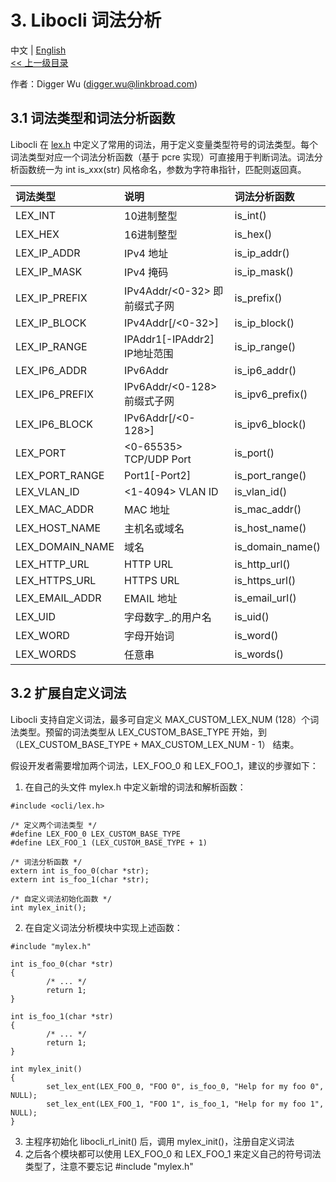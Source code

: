 # 3. Libocli 词法分析

中文 | [English](Lexical%20Parsing.md)
<br>
[<< 上一级目录](README.zh_CN.md)  

作者：Digger Wu (digger.wu@linkbroad.com)

## 3.1 词法类型和词法分析函数

Libocli 在 [lex.h](../src/lex.h) 中定义了常用的词法，用于定义变量类型符号的词法类型。每个词法类型对应一个词法分析函数（基于 pcre 实现）可直接用于判断词法。词法分析函数统一为 int is_xxx(str) 风格命名，参数为字符串指针，匹配则返回真。

| 词法类型 | 说明 | 词法分析函数 |
| :--- | :--- | :--- |
| LEX_INT | 10进制整型 | is_int() |
| LEX_HEX | 16进制整型 | is_hex() |
| LEX_IP_ADDR | IPv4 地址 | is_ip_addr() |
|	LEX_IP_MASK | IPv4 掩码 | is_ip_mask() |
| LEX_IP_PREFIX | IPv4Addr/<0-32> 即前缀式子网 | is_prefix() |
| LEX_IP_BLOCK | IPv4Addr[/<0-32>] | is_ip_block() |
| LEX_IP_RANGE | IPAddr1[-IPAddr2] IP地址范围 | is_ip_range() |
| LEX_IP6_ADDR | IPv6Addr | is_ip6_addr() |
|	LEX_IP6_PREFIX | IPv6Addr/<0-128> 前缀式子网 | is_ipv6_prefix() |
| LEX_IP6_BLOCK | IPv6Addr[/<0-128>] | is_ipv6_block() |
| LEX_PORT | <0-65535> TCP/UDP Port | is_port() |
|	LEX_PORT_RANGE | Port1[-Port2] | is_port_range() |
|	LEX_VLAN_ID | <1-4094> VLAN ID | is_vlan_id() |
|	LEX_MAC_ADDR | MAC 地址 | is_mac_addr() |
| LEX_HOST_NAME | 主机名或域名 | is_host_name() |
|	LEX_DOMAIN_NAME | 域名 | is_domain_name() |
| LEX_HTTP_URL | HTTP URL | is_http_url() |
| LEX_HTTPS_URL | HTTPS URL | is_https_url() |
| LEX_EMAIL_ADDR | EMAIL 地址 | is_email_url() |
| LEX_UID | 字母数字_.的用户名 | is_uid() |
| LEX_WORD | 字母开始词 | is_word() |
| LEX_WORDS | 任意串 | is_words() |

## 3.2 扩展自定义词法

Libocli 支持自定义词法，最多可自定义 MAX_CUSTOM_LEX_NUM (128）个词法类型。预留的词法类型从 LEX_CUSTOM_BASE_TYPE 开始，到 （LEX_CUSTOM_BASE_TYPE + MAX_CUSTOM_LEX_NUM - 1） 结束。

假设开发者需要增加两个词法，LEX_FOO_0 和 LEX_FOO_1，建议的步骤如下：

1. 在自己的头文件 mylex.h 中定义新增的词法和解析函数：
```
#include <ocli/lex.h>

/* 定义两个词法类型 */
#define LEX_FOO_0 LEX_CUSTOM_BASE_TYPE
#define LEX_FOO_1 (LEX_CUSTOM_BASE_TYPE + 1)

/* 词法分析函数 */
extern int is_foo_0(char *str);
extern int is_foo_1(char *str);

/* 自定义词法初始化函数 */
int mylex_init();
```

2. 在自定义词法分析模块中实现上述函数：
```
#include "mylex.h"

int is_foo_0(char *str)
{
        /* ... */
        return 1;
}

int is_foo_1(char *str)
{
        /* ... */
        return 1;
}

int mylex_init()
{
        set_lex_ent(LEX_FOO_0, "FOO 0", is_foo_0, "Help for my foo 0", NULL);
        set_lex_ent(LEX_FOO_1, "FOO 1", is_foo_1, "Help for my foo 1", NULL);
}
```

3. 主程序初始化 libocli_rl_init() 后，调用 mylex_init()，注册自定义词法
4. 之后各个模块都可以使用 LEX_FOO_0 和 LEX_FOO_1 来定义自己的符号词法类型了，注意不要忘记 #include "mylex.h"




